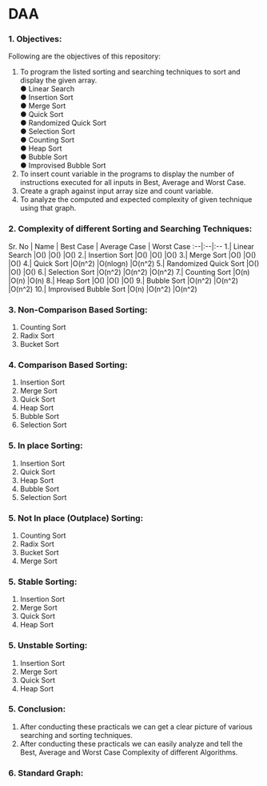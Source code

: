 # DAA

### 1. Objectives:

Following are the objectives of this repository:<br>
1.	To program the listed sorting and searching techniques to sort and display the given array.<br>
●	Linear Search<br>
●	Insertion Sort<br>
●	Merge Sort<br>
●	Quick Sort<br>
●	Randomized Quick Sort<br>
●	Selection Sort<br>
●	Counting Sort<br>
●	Heap Sort<br>
●	Bubble Sort<br>
●	Improvised Bubble Sort<br>
2.	To insert count variable in the programs to display the number of instructions executed for all inputs in Best, Average and Worst Case.
3.	Create a graph against input array size and count variable.
4.	To analyze the computed and expected complexity of given technique using that graph.

### 2. Complexity of different Sorting and Searching Techniques:
Sr. No |	Name	| Best Case | Average Case | Worst Case
:--|:--|:--
1.| Linear Search |O() |O() |O()
2.| Insertion Sort |O() |O() |O()
3.| Merge Sort |O() |O() |O()
4.| Quick Sort |O(n^2) |O(nlogn) |O(n^2)
5.| Randomized Quick Sort |O() |O() |O()
6.| Selection Sort |O(n^2) |O(n^2) |O(n^2)
7.| Counting Sort |O(n) |O(n) |O(n)
8.| Heap Sort |O() |O() |O()
9.| Bubble Sort |O(n^2) |O(n^2) |O(n^2)
10.| Improvised Bubble Sort |O(n) |O(n^2) |O(n^2)

### 3. Non-Comparison Based Sorting:
1.	Counting Sort<br>
2.	Radix Sort<br>
3.	Bucket Sort<br>

### 4. Comparison Based Sorting:
1.	Insertion Sort<br>
2.	Merge Sort<br>
3.	Quick Sort<br>
4.	Heap Sort<br>
5.  Bubble Sort<br>
6.  Selection Sort<br>

### 5. In place Sorting:
1.	Insertion Sort<br>
2.	Quick Sort<br>
3.	Heap Sort<br>
4.  Bubble Sort<br>
5.  Selection Sort<br>

### 5. Not In place (Outplace) Sorting:
1.	Counting Sort<br>
2.	Radix Sort<br>
3.	Bucket Sort<br>
4.  Merge Sort<br>

### 5. Stable Sorting:
1.	Insertion Sort<br>
2.	Merge Sort<br>
3.	Quick Sort<br>
4.	Heap Sort<br>

### 5. Unstable Sorting:
1.	Insertion Sort<br>
2.	Merge Sort<br>
3.	Quick Sort<br>
4.	Heap Sort<br>

### 5. Conclusion:
1. After conducting these practicals we can get a clear picture of various searching and sorting techniques.
2. After conducting these practicals we can easily analyze and tell the Best, Average and Worst Case Complexity of different Algorithms.

### 6. Standard Graph:
<img src=""/>
